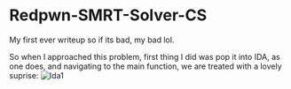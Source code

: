 # Redpwn-SMRT-Solver-CS
My first ever writeup so if its bad, my bad lol.

So when I approached this problem, first thing I did was pop it into IDA, as one does, and navigating to the main function, we are treated with a lovely suprise:
![Ida1](/images/ida1.gif)
